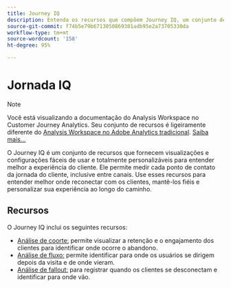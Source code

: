 ```yaml
---
title: Journey IQ
description: Entenda os recursos que compõem Journey IQ, um conjunto de recursos que fazem parte do Adobe Analytics.
source-git-commit: f74b5e79b6713050869301adb95e2a73705330da
workflow-type: tm+mt
source-wordcount: '158'
ht-degree: 95%

---
```



# Jornada IQ

>[!NOTE]
>
>Você está visualizando a documentação do Analysis Workspace no Customer Journey Analytics. Seu conjunto de recursos é ligeiramente diferente do [Analysis Workspace no Adobe Analytics tradicional](https://experienceleague.adobe.com/docs/analytics/analyze/analysis-workspace/home.html). [Saiba mais...](/help/getting-started/cja-aa.md)

O Journey IQ é um conjunto de recursos que fornecem visualizações e configurações fáceis de usar e totalmente personalizáveis para entender melhor a experiência do cliente. Ele permite medir cada ponto de contato da jornada do cliente, inclusive entre canais. Use esses recursos para entender melhor onde reconectar com os clientes, mantê-los fiéis e personalizar sua experiência ao longo do caminho.

## Recursos

O Journey IQ inclui os seguintes recursos:

* [Análise de coorte:](visualizations/cohort-table/cohort-analysis.md) permite visualizar a retenção e o engajamento dos clientes para identificar onde ocorre o abandono.
* [Análise de fluxo:](visualizations/c-flow/flow.md) permite identificar para onde os usuários se dirigem depois da visita e de onde vieram.
* [Análise de fallout:](visualizations/fallout/fallout-flow.md) para registrar quando os clientes se desconectam e identificar para onde vão.

